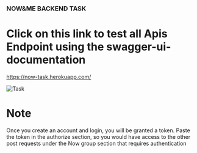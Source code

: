### NOW&ME BACKEND TASK

# Click on this link to test all Apis Endpoint using the swagger-ui-documentation

https://now-task.herokuapp.com/

<img src="https://res.cloudinary.com/chuksmbanaso/image/upload/v1652397370/media/Screenshot_92_eru67m.png" title="Task" alt="Task">

# Note 
Once you create an account and login, you will be granted a token. Paste the token in the authorize section, so you would have access to the other post requests under the Now group section that requires authentication

